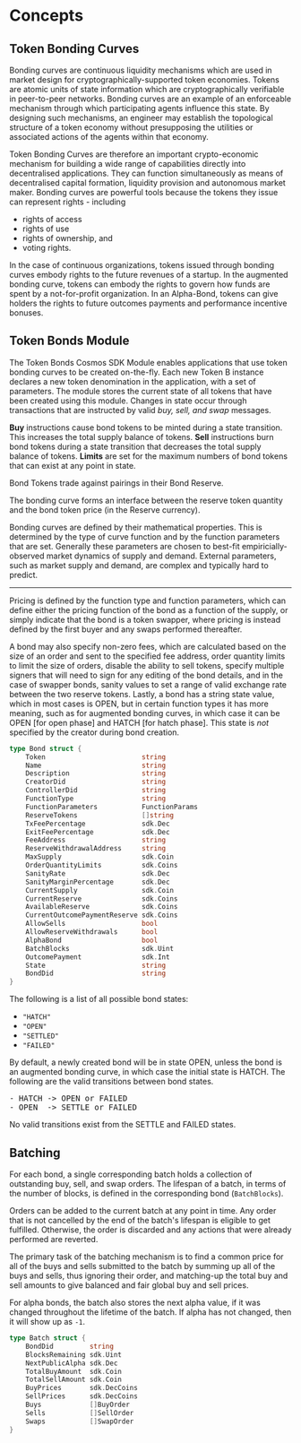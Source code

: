 # Concepts

## Token Bonding Curves

Bonding curves are continuous liquidity mechanisms which are used in market design for cryptographically-supported token economies. Tokens are atomic units of state information which are cryptographically verifiable in peer-to-peer networks. Bonding curves are an example of an enforceable mechanism through which participating agents influence this state. By designing such mechanisms, an engineer may establish the topological structure of a token economy without presupposing the utilities or associated actions of the agents within that economy.

Token Bonding Curves are therefore an important crypto-economic mechanism for building a wide range of capabilities directly into decentralised applications. They can function simultaneously as means of decentralised capital formation, liquidity provision and autonomous market maker.
Bonding curves are powerful tools because the tokens they issue can represent rights - including
* rights of access
* rights of use
* rights of ownership, and 
* voting rights. 

In the case of continuous organizations, tokens issued through bonding curves embody rights to the future revenues of a startup. 
In the augmented bonding curve, tokens can embody the rights to govern how funds are spent by a not-for-profit organization. 
In an Alpha-Bond, tokens can give holders the rights to future outcomes payments and performance incentive bonuses.

## Token Bonds Module

The Token Bonds Cosmos SDK Module enables applications that use token bonding curves to be created on-the-fly. 
Each new Token B instance declares a new token denomination in the application, with a set of parameters.
The module stores the current state of all tokens that have been created using this module.
Changes in state occur through transactions that are instructed by valid *buy, sell, and swap* messages.

**Buy** instructions cause bond tokens to be minted during a state transition. This increases the total supply balance of tokens.
**Sell** instructions burn bond tokens during a state transition that decreases the total supply balance of tokens.
**Limits** are set for the maximum numbers of bond tokens that can exist at any point in state.

Bond Tokens trade against pairings in their Bond Reserve.

The bonding curve forms an interface between the reserve token quantity and the bond token price (in the Reserve currency).

Bonding curves are defined by their mathematical properties. This is determined by the type of curve function and by the function parameters that are set. Generally these parameters are chosen to best-fit empiricially-observed market dynamics of supply and demand. 
External parameters, such as market supply and demand, are complex and typically hard to predict. 

*****

Pricing is defined by the function type and function parameters, which can define either the pricing function of the bond as a function of the supply, or simply indicate that the bond is a token swapper, where pricing is instead defined by the first buyer and any swaps performed thereafter.

A bond may also specify non-zero fees, which are calculated based on the size of an order and sent to the specified fee address, order quantity limits to limit the size of orders, disable the ability to sell tokens, specify multiple signers that will need to sign for any editing of the bond details, and in the case of swapper bonds, sanity values to set a range of valid exchange rate between the two reserve tokens. Lastly, a bond has a string state value, which in most cases is OPEN, but in certain function types it has more meaning, such as for augmented bonding curves, in which case it can be OPEN \[for open phase\] and HATCH \[for hatch phase\]. This state is _not_ specified by the creator during bond creation.

```go
type Bond struct {
    Token                        string                                   
    Name                         string                                   
    Description                  string                                   
    CreatorDid                   string                                   
    ControllerDid                string                                   
    FunctionType                 string                                   
    FunctionParameters           FunctionParams                           
    ReserveTokens                []string                                 
    TxFeePercentage              sdk.Dec   
    ExitFeePercentage            sdk.Dec   
    FeeAddress                   string
    ReserveWithdrawalAddress     string
    MaxSupply                    sdk.Coin                               
    OrderQuantityLimits          sdk.Coins 
    SanityRate                   sdk.Dec   
    SanityMarginPercentage       sdk.Dec   
    CurrentSupply                sdk.Coin                               
    CurrentReserve               sdk.Coins
    AvailableReserve             sdk.Coins
    CurrentOutcomePaymentReserve sdk.Coins 
    AllowSells                   bool
    AllowReserveWithdrawals      bool
    AlphaBond                    bool                                     
    BatchBlocks                  sdk.Uint  
    OutcomePayment               sdk.Int   
    State                        string                                   
    BondDid                      string                                   
}
```
The following is a list of all possible bond states:
- `"HATCH"`
- `"OPEN"`
- `"SETTLED"`
- `"FAILED"`

By default, a newly created bond will be in state OPEN, unless the bond is an augmented bonding curve, in which case the initial state is HATCH.
The following are the valid transitions between bond states.
<pre>
- HATCH -> OPEN or FAILED
- OPEN  -> SETTLE or FAILED
</pre>
No valid transitions exist from the SETTLE and FAILED states.

## Batching

For each bond, a single corresponding batch holds a collection of outstanding buy, sell, and swap orders. The lifespan of a batch, in terms of the number of blocks, is defined in the corresponding bond (`BatchBlocks`).

Orders can be added to the current batch at any point in time. Any order that is not cancelled by the end of the batch's lifespan is eligible to get fulfilled. Otherwise, the order is discarded and any actions that were already performed are reverted.

The primary task of the batching mechanism is to find a common price for all of the buys and sells submitted to the batch by summing up all of the buys and sells, thus ignoring their order, and matching-up the total buy and sell amounts to give balanced and fair global buy and sell prices.

For alpha bonds, the batch also stores the next alpha value, if it was changed throughout the lifetime of the batch. If alpha has not changed, then it will show up as `-1`.

```go
type Batch struct {
    BondDid         string
    BlocksRemaining sdk.Uint
    NextPublicAlpha sdk.Dec
    TotalBuyAmount  sdk.Coin
    TotalSellAmount sdk.Coin
    BuyPrices       sdk.DecCoins
    SellPrices      sdk.DecCoins
    Buys            []BuyOrder
    Sells           []SellOrder
    Swaps           []SwapOrder
}
```
